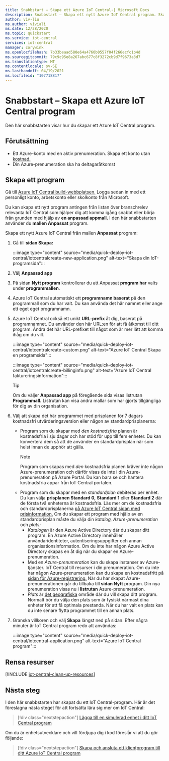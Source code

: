 ```yaml
---
title: Snabbstart – Skapa ett Azure IoT Central-| Microsoft Docs
description: Snabbstart – Skapa ett nytt Azure IoT Central program. Skapa programmet med antingen den kostnadsfria prisplanen eller någon av standardprisplanerna.
author: viv-liu
ms.author: viviali
ms.date: 12/28/2020
ms.topic: quickstart
ms.service: iot-central
services: iot-central
manager: corywink
ms.openlocfilehash: 7b33beaad580e64a4760b0557f04f266ecfc1b4d
ms.sourcegitcommit: 79c9c95e8a267abc677c8f3272cb9d7f9673a3d7
ms.translationtype: MT
ms.contentlocale: sv-SE
ms.lasthandoff: 04/19/2021
ms.locfileid: "107718817"
---
```

# <a name="quickstart---create-an-azure-iot-central-application"></a>Snabbstart – Skapa ett Azure IoT Central program

Den här snabbstarten visar hur du skapar ett Azure IoT Central program.

## <a name="prerequisite"></a>Förutsättning 

 - Ett Azure-konto med en aktiv prenumeration. Skapa ett konto utan [kostnad.](https://aka.ms/createazuresubscription)
 - Din Azure-prenumeration ska ha deltagaråtkomst

## <a name="create-an-application"></a>Skapa ett program

Gå till [Azure IoT Central build-webbplatsen.](https://aka.ms/iotcentral) Logga sedan in med ett personligt konto, arbetskonto eller skolkonto från Microsoft.

Du kan skapa ett nytt program antingen från listan över branschrelev relevanta IoT Central som hjälper dig att komma igång snabbt eller börja från grunden med hjälp av **en anpassad appmall.** I den här snabbstarten använder du **mallen Anpassat** program.

Skapa ett nytt Azure IoT Central från mallen **Anpassat** program:

1. Gå till **sidan Skapa:**

    :::image type="content" source="media/quick-deploy-iot-central/iotcentralcreate-new-application.png" alt-text="Skapa din IoT-programsida":::

1. Välj **Anpassad app**

1. På sidan **Nytt program** kontrollerar du att Anpassat **program har** valts under **programmallen**.

1. Azure IoT Central automatiskt ett **programnamn baserat** på den programmall som du har valt. Du kan använda det här namnet eller ange ett eget eget programnamn.

1. Azure IoT Central också ett unikt **URL-prefix** åt dig, baserat på programnamnet. Du använder den här URL:en för att få åtkomst till ditt program. Ändra det här URL-prefixet till något som är mer lätt att komma ihåg om du vill.

    :::image type="content" source="media/quick-deploy-iot-central/iotcentralcreate-custom.png" alt-text="Azure IoT Central Skapa en programsida":::

    :::image type="content" source="media/quick-deploy-iot-central/iotcentralcreate-billinginfo.png" alt-text="Azure IoT Central faktureringsinformation":::

    > [!Tip]
    > Om du väljer **Anpassad app** på föregående sida visas listrutan **Programmall.** Listrutan kan visa andra mallar som har gjorts tillgängliga för dig av din organisation.

1. Välj att skapa det här programmet med prisplanen för 7 dagars kostnadsfri utvärderingsversion eller någon av standardprisplanerna:

    - Program som du skapar med *den kostnadsfria* planen är kostnadsfria i sju dagar och har stöd för upp till fem enheter. Du kan konvertera dem så att de använder en standardprisplan när som helst innan de upphör att gälla.
        > [!NOTE]
        > Program som skapas med *den* kostnadsfria planen kräver inte någon Azure-prenumeration och därför visas de inte i din Azure-prenumeration på Azure Portal. Du kan bara se och hantera kostnadsfria appar från IoT Central portalen.          
    - Program som du skapar med en *standardplan* debiteras per enhet. Du kan välja **prisplanen Standard 0,** **Standard 1** eller **Standard 2** där de första två enheterna är kostnadsfria. Läs mer om de kostnadsfria och standardprisplanerna [på Azure IoT Central sidan med prisinformation.](https://azure.microsoft.com/pricing/details/iot-central/) Om du skapar ett program med hjälp av en standardprisplan måste du välja din *katalog,* *Azure-prenumeration* och *plats:*
        - *Katalogen* är den Azure Active Directory där du skapar ditt program. En Azure Active Directory innehåller användaridentiteter, autentiseringsuppgifter och annan organisationsinformation. Om du inte har någon Azure Active Directory skapas en åt dig när du skapar en Azure-prenumeration.
        - Med en *Azure-prenumeration* kan du skapa instanser av Azure-tjänster. IoT Central till resurser i din prenumeration. Om du inte har någon Azure-prenumeration kan du skapa en kostnadsfritt på [sidan för Azure-registrering.](https://aka.ms/createazuresubscription) När du har skapat Azure-prenumerationen går du tillbaka till **sidan Nytt** program. Din nya prenumeration visas nu i **listrutan** Azure-prenumeration.
        - *Plats* är [det geografiska](https://azure.microsoft.com/global-infrastructure/geographies/) område där du vill skapa ditt program. Normalt bör du välja den plats som är fysiskt närmast dina enheter för att få optimala prestanda. När du har valt en plats kan du inte senare flytta programmet till en annan plats.

1. Granska villkoren och välj **Skapa** längst ned på sidan. Efter några minuter är IoT Central program redo att användas:

    :::image type="content" source="media/quick-deploy-iot-central/iotcentral-application.png" alt-text="Azure IoT Central program":::

## <a name="clean-up-resources"></a>Rensa resurser

[!INCLUDE [iot-central-clean-up-resources](../../../includes/iot-central-clean-up-resources.md)]

## <a name="next-steps"></a>Nästa steg

I den här snabbstarten har skapat du ett IoT Central-program. Här är det föreslagna nästa steget för att fortsätta lära sig mer om IoT Central:

> [!div class="nextstepaction"]
> [Lägga till en simulerad enhet i ditt IoT Central program](./quick-create-simulated-device.md)

Om du är enhetsutvecklare och vill fördjupa dig i kod föreslår vi att du gör följande:
> [!div class="nextstepaction"]
> [Skapa och ansluta ett klientprogram till ditt Azure IoT Central program](./tutorial-connect-device.md)
